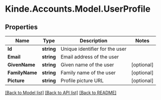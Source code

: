 # Kinde.Accounts.Model.UserProfile

## Properties

Name | Type | Description | Notes
------------ | ------------- | ------------- | -------------
**Id** | **string** | Unique identifier for the user | 
**Email** | **string** | Email address of the user | 
**GivenName** | **string** | Given name of the user | [optional] 
**FamilyName** | **string** | Family name of the user | [optional] 
**Picture** | **string** | Profile picture URL | [optional] 

[[Back to Model list]](../README.md#documentation-for-models) [[Back to API list]](../README.md#documentation-for-api-endpoints) [[Back to README]](../README.md)

